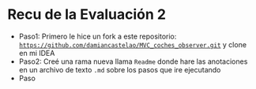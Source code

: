 # Recu de la Evaluación 2

* Paso1: Primero le hice un fork a este repositorio:
  <code>https://github.com/damiancastelao/MVC_coches_observer.git</code> y clone en mi IDEA
* Paso2: Creé una rama nueva llama <code>Readme</code> donde hare las anotaciones en un archivo de texto <code>.md</code> sobre los pasos que ire ejecutando
* Paso